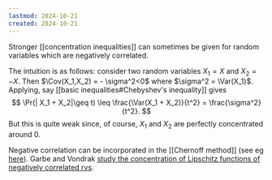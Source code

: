 ```yaml
---
lastmod: 2024-10-21
created: 2024-10-21
---
```


Stronger [[concentration inequalities]] can sometimes be given for random variables which are negatively correlated. 

The intuition is as follows: consider two random variables $X_1 = X$ and $X_2 = -X$. Then $\Cov(X_1,X_2) = - \sigma^2<0$ where $\sigma^2 = \Var(X_1)$.  Applying, say [[basic inequalities#Chebyshev's inequality]] gives 
$$
\Pr(| X_1 + X_2|\geq t) \leq \frac{\Var(X_1 + X_2)}{t^2} = \frac{\sigma^2}{t^2}.
$$
But this is quite weak since, of course, $X_1$ and $X_2$ are perfectly concentrated around 0. 

Negative correlation can be incorporated in the [[Chernoff method]] (see eg [here](https://homes.cs.washington.edu/~jrl/teaching/cse525sp19/notes/lecture5.pdf)). Garbe and Vondrak [study the concentration of Lipschitz functions of negatively correlated rvs](https://arxiv.org/pdf/1804.10084). 